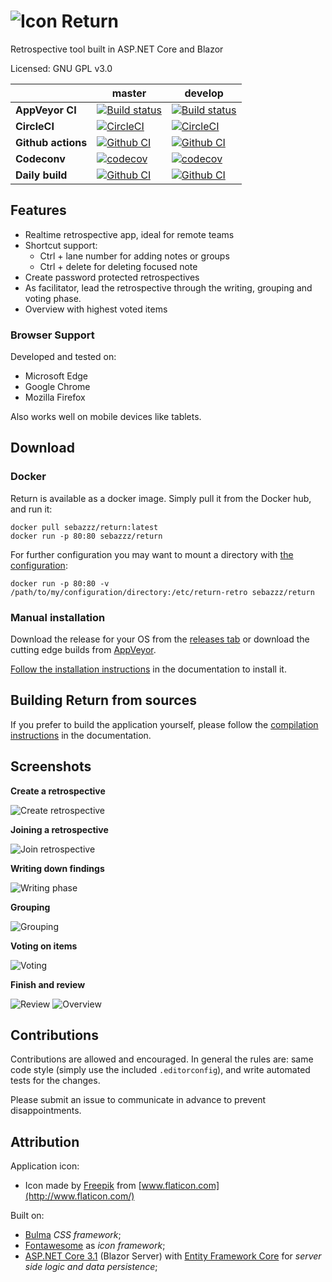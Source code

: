 # ![Icon](doc/logo.png) Return

Retrospective tool built in ASP.NET Core and Blazor

Licensed: GNU GPL v3.0

|                    | master                                                                                                                                                                                                            | develop                                                                                                                                                                                                             |
| ------------------ | ----------------------------------------------------------------------------------------------------------------------------------------------------------------------------------------------------------------- | ------------------------------------------------------------------------------------------------------------------------------------------------------------------------------------------------------------------- |
| **AppVeyor CI**    | [![Build status](https://ci.appveyor.com/api/projects/status/7bjrmgtek7j080d7/branch/master?svg=true)](https://ci.appveyor.com/project/Sebazzz/Return/branch/master)                                              | [![Build status](https://ci.appveyor.com/api/projects/status/7bjrmgtek7j080d7/branch/develop?svg=true)](https://ci.appveyor.com/project/Sebazzz/Return/branch/develop)                                              |
| **CircleCI**       | [![CircleCI](https://circleci.com/gh/Sebazzz/Return/tree/master.svg?style=shield)](https://circleci.com/gh/Sebazzz/Return/tree/master)                                                                            | [![CircleCI](https://circleci.com/gh/Sebazzz/Return/tree/develop.svg?style=shield)](https://circleci.com/gh/Sebazzz/Return/tree/develop)                                                                            |
| **Github actions** | [![Github CI](https://github.com/sebazzz/Return/workflows/Continuous%20integration/badge.svg?branch=master)](https://github.com/Sebazzz/Return/actions?workflow=Continuous+integration&branch=master)             | [![Github CI](https://github.com/sebazzz/Return/workflows/Continuous%20integration/badge.svg?branch=develop)](https://github.com/Sebazzz/Return/actions?workflow=Continuous+integration&branch=develop)             |
| **Codeconv**       | [![codecov](https://codecov.io/gh/Sebazzz/Return/branch/master/graph/badge.svg)](https://codecov.io/gh/Sebazzz/Return)                                                                                            | [![codecov](https://codecov.io/gh/Sebazzz/Return/branch/develop/graph/badge.svg)](https://codecov.io/gh/Sebazzz/Return)                                                                                             |
| **Daily build**    | [![Github CI](https://github.com/sebazzz/Return/workflows/Build%20installation%20packages/badge.svg?branch=master)](https://github.com/Sebazzz/Return/actions?workflow=Build+installation+packages&branch=master) | [![Github CI](https://github.com/sebazzz/Return/workflows/Build%20installation%20packages/badge.svg?branch=develop)](https://github.com/Sebazzz/Return/actions?workflow=Build+installation+packages&branch=develop) |

## Features

-   Realtime retrospective app, ideal for remote teams
-   Shortcut support:
    -   Ctrl + lane number for adding notes or groups
    -   Ctrl + delete for deleting focused note
-   Create password protected retrospectives
-   As facilitator, lead the retrospective through the writing, grouping and voting phase.
-   Overview with highest voted items

### Browser Support

Developed and tested on:

-   Microsoft Edge
-   Google Chrome
-   Mozilla Firefox

Also works well on mobile devices like tablets.

## Download

### Docker

Return is available as a docker image. Simply pull it from the Docker hub, and run it:

    docker pull sebazzz/return:latest
    docker run -p 80:80 sebazzz/return

For further configuration you may want to mount a directory with [the configuration](doc/Installation.md#Configuration):

    docker run -p 80:80 -v /path/to/my/configuration/directory:/etc/return-retro sebazzz/return

### Manual installation

Download the release for your OS from the [releases tab](https://github.com/Sebazzz/Return/releases) or download the cutting edge builds from [AppVeyor](https://ci.appveyor.com/project/Sebazzz/Return).

[Follow the installation instructions](doc/Installation.md) in the documentation to install it.

## Building Return from sources

If you prefer to build the application yourself, please follow the [compilation instructions](doc/Building-from-sources.md) in the documentation.

## Screenshots

**Create a retrospective**

![Create retrospective](doc/create-retro.png)

**Joining a retrospective**

![Join retrospective](doc/join-retro.png)

**Writing down findings**

![Writing phase](doc/writing.png)

**Grouping**

![Grouping](doc/grouping.png)

**Voting on items**

![Voting](doc/voting.png)

**Finish and review**

![Review](doc/finish-1.png)
![Overview](doc/finish-2.png)

## Contributions

Contributions are allowed and encouraged. In general the rules are: same code style (simply use the included `.editorconfig`), and write automated tests for the changes.

Please submit an issue to communicate in advance to prevent disappointments.

## Attribution

Application icon:

-   Icon made by [Freepik](https://www.flaticon.com/free-icon/rethink_69507) from [www.flaticon.com](http://www.flaticon.com/)

Built on:

-   [Bulma](https://bulma.io) _CSS framework_;
-   [Fontawesome](http://fontawesome.io/) as _icon framework_;
-   [ASP.NET Core 3.1](https://dot.net) (Blazor Server) with [Entity Framework Core](https://docs.microsoft.com/en-us/ef/core/) for _server side logic and data persistence_;
